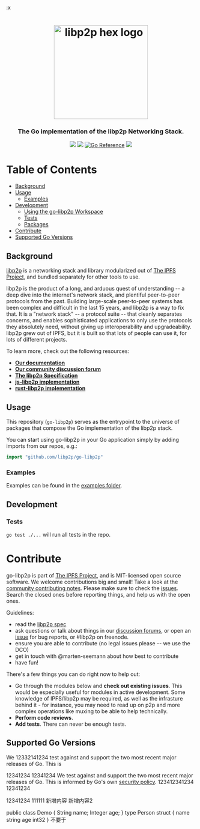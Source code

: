 :x
<h1 align="center">
  <a href="libp2p.io"><img width="250" src="https://github.com/libp2p/libp2p/blob/master/logo/black-bg-2.png?raw=true" alt="libp2p hex logo" /></a>
</h1>

<h3 align="center">The Go implementation of the libp2p Networking Stack.</h3>

<p align="center">
  <a href="http://protocol.ai"><img src="https://img.shields.io/badge/made%20by-Protocol%20Labs-blue.svg?style=flat-square" /></a>
  <a href="http://libp2p.io/"><img src="https://img.shields.io/badge/project-libp2p-yellow.svg?style=flat-square" /></a>
  <a href="https://pkg.go.dev/github.com/libp2p/go-libp2p"><img src="https://pkg.go.dev/badge/github.com/libp2p/go-libp2p.svg" alt="Go Reference"></a>
  <a href="https://discuss.libp2p.io"><img src="https://img.shields.io/discourse/https/discuss.libp2p.io/posts.svg"/></a>
</p>

# Table of Contents

- [Background](#background)
- [Usage](#usage)
  - [Examples](#examples)
- [Development](#development)
  - [Using the go-libp2p Workspace](#using-the-go-libp2p-workspace)
  - [Tests](#tests)
  - [Packages](#packages)
- [Contribute](#contribute)
- [Supported Go Versions](#supported-go-versions)

## Background

[libp2p](https://github.com/libp2p/specs) is a networking stack and library modularized out of [The IPFS Project](https://github.com/ipfs/ipfs), and bundled separately for other tools to use.
>
libp2p is the product of a long, and arduous quest of understanding -- a deep dive into the internet's network stack, and plentiful peer-to-peer protocols from the past. Building large-scale peer-to-peer systems has been complex and difficult in the last 15 years, and libp2p is a way to fix that. It is a "network stack" -- a protocol suite -- that cleanly separates concerns, and enables sophisticated applications to only use the protocols they absolutely need, without giving up interoperability and upgradeability. libp2p grew out of IPFS, but it is built so that lots of people can use it, for lots of different projects.

To learn more, check out the following resources:
- [**Our documentation**](https://docs.libp2p.io)
- [**Our community discussion forum**](https://discuss.libp2p.io)
- [**The libp2p Specification**](https://github.com/libp2p/specs)
- [**js-libp2p implementation**](https://github.com/libp2p/js-libp2p)
- [**rust-libp2p implementation**](https://github.com/libp2p/rust-libp2p)

## Usage

This repository (`go-libp2p`) serves as the entrypoint to the universe of packages that compose the Go implementation of the libp2p stack.

You can start using go-libp2p in your Go application simply by adding imports from our repos, e.g.:

```go
import "github.com/libp2p/go-libp2p"
```

### Examples

Examples can be found in the [examples folder](examples).

## Development

### Tests

`go test ./...` will run all tests in the repo.

# Contribute

go-libp2p is part of [The IPFS Project](https://github.com/ipfs/ipfs), and is MIT-licensed open source software. We welcome contributions big and small! Take a look at the [community contributing notes](https://github.com/ipfs/community/blob/master/CONTRIBUTING.md). Please make sure to check the [issues](https://github.com/ipfs/go-libp2p/issues). Search the closed ones before reporting things, and help us with the open ones.

Guidelines:

- read the [libp2p spec](https://github.com/libp2p/specs)
- ask questions or talk about things in  our [discussion forums](https://discuss.libp2p.io), or open an [issue](https://github.com/libp2p/go-libp2p/issues) for bug reports, or #libp2p on freenode.
- ensure you are able to contribute (no legal issues please -- we use the DCO)
- get in touch with @marten-seemann about how best to contribute
- have fun!

There's a few things you can do right now to help out:
- Go through the modules below and **check out existing issues**. This would be especially useful for modules in active development. Some knowledge of IPFS/libp2p may be required, as well as the infrasture behind it - for instance, you may need to read up on p2p and more complex operations like muxing to be able to help technically.
- **Perform code reviews**.
- **Add tests**. There can never be enough tests.

## Supported Go Versions

We 12332141234  test against and support the two most recent major releases of Go. This is

12341234
12341234
We test against and support the two most recent major releases of Go. This is
informed by Go's own [security policy](https://go.dev/security).
123412341234
12341234

12341234
111111
新增内容
新增内容2

public class Demo {
  String name;
  Integer age;
}
type Person struct {
 name string
 age int32
}
不要于
